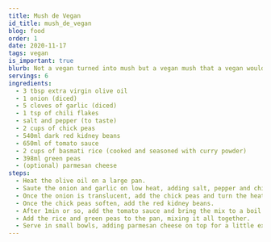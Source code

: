 ```yaml
---
title: Mush de Vegan
id_title: mush_de_vegan
blog: food
order: 1
date: 2020-11-17
tags: vegan
is_important: true
blurb: Not a vegan turned into mush but a vegan mush that a vegan would approve of. Non-vegans might approve of vegans being turned into mush but, for me, chick peas are a great substitute.
servings: 6
ingredients:
  - 3 tbsp extra virgin olive oil
  - 1 onion (diced)
  - 5 cloves of garlic (diced)
  - 1 tsp of chili flakes
  - salt and pepper (to taste)
  - 2 cups of chick peas
  - 540ml dark red kidney beans
  - 650ml of tomato sauce
  - 2 cups of basmati rice (cooked and seasoned with curry powder)
  - 398ml green peas
  - (optional) parmesan cheese
steps:
  - Heat the olive oil on a large pan.
  - Saute the onion and garlic on low heat, adding salt, pepper and chili flakes to taste.
  - Once the onion is translucent, add the chick peas and turn the heat up to high.
  - Once the chick peas soften, add the red kidney beans.
  - After 1min or so, add the tomato sauce and bring the mix to a boil and simmer.
  - Add the rice and green peas to the pan, mixing it all together.
  - Serve in small bowls, adding parmesan cheese on top for a little extra flavor if you don't hate having a good time.
---
```

